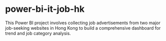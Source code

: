 # power-bi-it-job-hk
This Power BI project involves collecting job advertisements from two major job-seeking websites in Hong Kong to build a comprehensive dashboard for trend and job category analysis.
